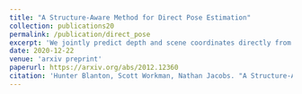 ```yaml
---
title: "A Structure-Aware Method for Direct Pose Estimation"
collection: publications20
permalink: /publication/direct_pose
excerpt: 'We jointly predict depth and scene coordinates directly from a single RGB image and use the resulting corresponding point clouds to regress camera pose.'
date: 2020-12-22
venue: 'arxiv preprint'
paperurl: https://arxiv.org/abs/2012.12360
citation: 'Hunter Blanton, Scott Workman, Nathan Jacobs. "A Structure-Aware Method for Direct Pose Estimation." arxiv. 2020.'
---
```

